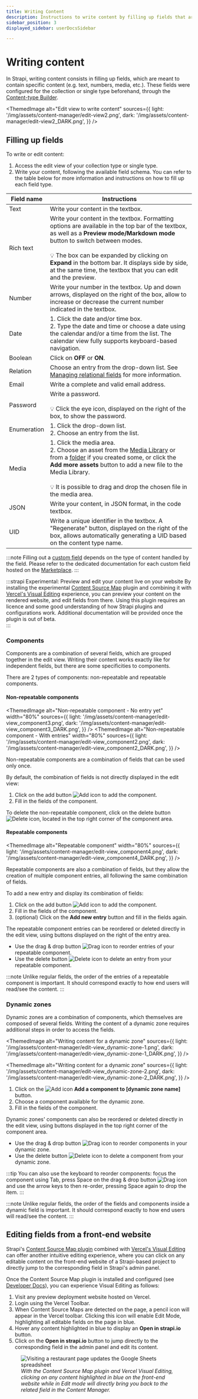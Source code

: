```yaml
---
title: Writing Content
description: Instructions to write content by filling up fields that are meant to contain specific content (e.g. text, numbers, media etc.).
sidebar_position: 3
displayed_sidebar: userDocsSidebar

---
```


# Writing content

In Strapi, writing content consists in filling up fields, which are meant to contain specific content (e.g. text, numbers, media, etc.). These fields were configured for the collection or single type beforehand, through the [Content-type Builder](/user-docs/content-type-builder).

<ThemedImage
  alt="Edit view to write content"
  sources={{
    light: '/img/assets/content-manager/edit-view2.png',
    dark: '/img/assets/content-manager/edit-view2_DARK.png',
  }}
/>

## Filling up fields

To write or edit content:

1. Access the edit view of your collection type or single type.
2. Write your content, following the available field schema. You can refer to the table below for more information and instructions on how to fill up each field type.

| Field name  | Instructions                                                                                                                                                                                                                                                                                                                                                              |
| ----------- | ------------------------------------------------------------------------------------------------------------------------------------------------------------------------------------------------------------------------------------------------------------------------------------------------------------------------------------------------------------------------- |
| Text        | Write your content in the textbox.                                                                                                                                                                                                                                                                                                                                        |
| Rich text   | Write your content in the textbox. Formatting options are available in the top bar of the textbox, as well as a **Preview mode/Markdown mode** button to switch between modes. <br /><br /> 💡 The box can be expanded by clicking on **Expand** in the bottom bar. It displays side by side, at the same time, the textbox that you can edit and the preview.                |
| Number      | Write your number in the textbox. Up and down arrows, displayed on the right of the box, allow to increase or decrease the current number indicated in the textbox.                                                                                                                                                                                                       |
| Date        | 1. Click the date and/or time box. <br /> 2. Type the date and time or choose a date using the calendar and/or a time from the list. The calendar view fully supports keyboard-based navigation.
| Boolean     | Click on **OFF** or **ON**.                                                                                                                                                                                                                                                                                                                                               |
| Relation    | Choose an entry from the drop-down list. See [Managing relational fields](/user-docs/content-manager/managing-relational-fields.md) for more information.                                                                                                                                                                                                          |
| Email       | Write a complete and valid email address.                                                                                                                                                                                                                                                                                                                                 |
| Password    | Write a password. <br /><br /> 💡 Click the eye icon, displayed on the right of the box, to show the password.                                                                                                                                                                                                                                                                |
| Enumeration | 1. Click the drop-down list. <br /> 2. Choose an entry from the list.                                                                                                                                                                                                                                                                                                       |
| Media       | 1. Click the media area. <br /> 2. Choose an asset from the [Media Library](/user-docs/media-library) or from a [folder](/user-docs/media-library/organizing-assets-with-folders.md) if you created some, or click the **Add more assets** button to add a new file to the Media Library. <br /><br /> 💡 It is possible to drag and drop the chosen file in the media area.                                                                                                                                   |
| JSON        | Write your content, in JSON format, in the code textbox.                                                                                                                                                                                                                                                                                                                  |
| UID         | Write a unique identifier in the textbox. A "Regenerate" button, displayed on the right of the box, allows automatically generating a UID based on the content type name.                                                                                                                                                                                                |
:::note
Filling out a [custom field](/user-docs/content-type-builder/configuring-fields-content-type.md#custom-fields) depends on the type of content handled by the field. Please refer to the dedicated documentation for each custom field hosted on the [Marketplace](https://market.strapi.io).
:::

:::strapi Experimental: Preview and edit your content live on your website
By installing the experimental [Content Source Map](https://www.npmjs.com/package/@strapi/plugin-content-source-map) plugin and combining it with [Vercel's Visual Editing](https://vercel.com/docs/workflow-collaboration/visual-editing) experience, you can preview your content on the rendered website, and edit fields from there. Using this plugin requires an <EnterpriseBadge /> licence and some good understanding of how Strapi plugins and configurations work. Additional documentation will be provided once the plugin is out of beta.  
:::

### Components

Components are a combination of several fields, which are grouped together in the edit view. Writing their content works exactly like for independent fields, but there are some specificities to components.

There are 2 types of components: non-repeatable and repeatable components.

#### Non-repeatable components

<ThemedImage
  alt="Non-repeatable component - No entry yet"
  width="80%"
  sources={{
    light: '/img/assets/content-manager/edit-view_component3.png',
    dark: '/img/assets/content-manager/edit-view_component3_DARK.png',
  }}
/>
<ThemedImage
  alt="Non-repeatable component - With entries"
  width="80%"
  sources={{
    light: '/img/assets/content-manager/edit-view_component2.png',
    dark: '/img/assets/content-manager/edit-view_component2_DARK.png',
  }}
/>

Non-repeatable components are a combination of fields that can be used only once.

By default, the combination of fields is not directly displayed in the edit view:

1. Click on the add button ![Add icon](/img/assets/icons/add_circle.svg) to add the component.
2. Fill in the fields of the component.

To delete the non-repeatable component, click on the delete button ![Delete icon](/img/assets/icons/delete.svg), located in the top right corner of the component area.

#### Repeatable components

<ThemedImage
  alt="Repeatable component"
  width="80%"
  sources={{
    light: '/img/assets/content-manager/edit-view_component4.png',
    dark: '/img/assets/content-manager/edit-view_component4_DARK.png',
  }}
/>

Repeatable components are also a combination of fields, but they allow the creation of multiple component entries, all following the same combination of fields.

To add a new entry and display its combination of fields:

1. Click on the add button ![Add icon](/img/assets/icons/add_circle.svg) to add the component.
2. Fill in the fields of the component.
3. (optional) Click on the **Add new entry** button and fill in the fields again.

The repeatable component entries can be reordered or deleted directly in the edit view, using buttons displayed on the right of the entry area.

- Use the drag & drop button ![Drag icon](/img/assets/icons/drag.svg) to reorder entries of your repeatable component.
- Use the delete button ![Delete icon](/img/assets/icons/delete.svg) to delete an entry from your repeatable component.

:::note
Unlike regular fields, the order of the entries of a repeatable component is important. It should correspond exactly to how end users will read/see the content.
:::

### Dynamic zones

Dynamic zones are a combination of components, which themselves are composed of several fields. Writing the content of a dynamic zone requires additional steps in order to access the fields.

<ThemedImage
  alt="Writing content for a dynamic zone"
  sources={{
    light: '/img/assets/content-manager/edit-view_dynamic-zone-1.png',
    dark: '/img/assets/content-manager/edit-view_dynamic-zone-1_DARK.png',
  }}
/>

<ThemedImage
  alt="Writing content for a dynamic zone"
  sources={{
    light: '/img/assets/content-manager/edit-view_dynamic-zone-2.png',
    dark: '/img/assets/content-manager/edit-view_dynamic-zone-2_DARK.png',
  }}
/>

1. Click on the ![Add icon](/img/assets/icons/add_circle.svg) **Add a component to [dynamic zone name]** button.
2. Choose a component available for the dynamic zone.
3. Fill in the fields of the component.

Dynamic zones' components can also be reordered or deleted directly in the edit view, using buttons displayed in the top right corner of the component area.

- Use the drag & drop button ![Drag icon](/img/assets/icons/drag.svg) to reorder components in your dynamic zone.
- Use the delete button ![Delete icon](/img/assets/icons/delete.svg) to delete a component from your dynamic zone.

:::tip
You can also use the keyboard to reorder components: focus the component using Tab, press Space on the drag & drop button ![Drag icon](/img/assets/icons/drag.svg) and use the arrow keys to then re-order, pressing Space again to drop the item.
:::

:::note
Unlike regular fields, the order of the fields and components inside a dynamic field is important. It should correspond exactly to how end users will read/see the content.
:::

## Editing fields from a front-end website <EnterpriseBadge />

Strapi's [Content Source Map plugin](/dev-docs/plugins/content-source-map) combined with [Vercel's Visual Editing](https://vercel.com/docs/workflow-collaboration/visual-editing) can offer another intuitive editing experience, where you can click on any editable content on the front-end website of a Strapi-based project to directly jump to the corresponding field in Strapi's admin panel.

Once the Content Source Map plugin is installed and configured (see [Developer Docs](/dev-docs/plugins/content-source-map)), you can experience Visual Editing as follows:

1. Visit any preview deployment website hosted on Vercel.
2. Login using the Vercel Toolbar.
3. When Content Source Maps are detected on the page, a pencil icon will appear in the Vercel toolbar. Clicking this icon will enable Edit Mode, highlighting all editable fields on the page in blue.
4. Hover any content highlighted in blue to display an **Open in strapi.io** button.
5. Click on the **Open in strapi.io** button to jump directly to the corresponding field in the admin panel and edit its content.

<figure style={{ width: '100%', margin: '0' }}>
  <img src="/img/assets/content-manager/content-source-map-live-editing.gif" alt="Visiting a restaurant page updates the Google Sheets spreadsheet" />
  <em><figcaption style={{ fontSize: '12px' }}>With the Content Source Map plugin and Vercel Visual Editing, clicking on any content highlighted in blue on the front-end website while in Edit mode will directly bring you back to the related field in the Content Manager.</figcaption></em>

</figure>
